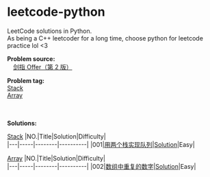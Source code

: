 # leetcode-python

LeetCode solutions in Python.  
As being a C++ leetcoder for a long time, choose python for leetcode practice lol <3  

**Problem source:**  
&emsp;[剑指 Offer（第 2 版）][0]  

<div id="problem_tag"></div>

**Problem tag:**  
[Stack](#stack)   
[Array](#array)  

</br></br>
**Solutions:**  

<div id="stack"></div>  
 
[Stack](#problem_tag)
|NO.|Title|Solution|Difficulty|  
|---|-----|--------|----------|
|001|[用两个栈实现队列][001]|[Solution](./src/stack/p1.py)|Easy|

<div id="array"></div>  
 
[Array](#problem_tag)
|NO.|Title|Solution|Difficulty|  
|---|-----|--------|----------|
|002|[数组中重复的数字][002]|[Solution](./src/array/p1.py)|Easy|


[0]:https://leetcode-cn.com/problem-list/xb9nqhhg/

[001]:https://leetcode-cn.com/problems/yong-liang-ge-zhan-shi-xian-dui-lie-lcof/
[002]:https://leetcode-cn.com/problems/shu-zu-zhong-zhong-fu-de-shu-zi-lcof/


